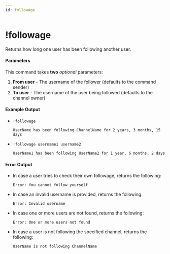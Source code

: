```yaml
---
id: followage
---
```


# !followage

Returns how long one user has been following another user.

#### Parameters

This command takes **two** *optional* parameters:
1. **From user** - The username of the follower (defaults to the command sender)
2. **To user** - The username of the user being followed (defaults to the channel owner)

#### Example Output

* `!followage`

    ```
    UserName has been following ChannelName for 2 years, 3 months, 15 days
    ```

* `!followage username1 username2`

    ```
    UserName1 has been following UserName2 for 1 year, 6 months, 2 days
    ```

#### Error Output

* In case a user tries to check their own followage, returns the following:

    ```
    Error: You cannot follow yourself
    ```

* In case an invalid username is provided, returns the following:

    ```
    Error: Invalid username
    ```

* In case one or more users are not found, returns the following:

    ```
    Error: One or more users not found
    ```

* In case a user is not following the specified channel, returns the following:

    ```
    UserName is not following ChannelName
    ```
